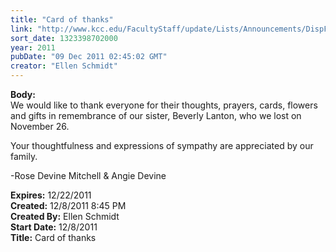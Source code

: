 ```yaml
---
title: "Card of thanks"
link: "http://www.kcc.edu/FacultyStaff/update/Lists/Announcements/DispForm.aspx?ID=548"
sort_date: 1323398702000
year: 2011
pubDate: "09 Dec 2011 02:45:02 GMT"
creator: "Ellen Schmidt"
---
```


<div><b>Body:</b> <div class=ExternalClassA4B86FFDCA7C4DFF80713054D83AE2B6>We would like to thank everyone for their thoughts, prayers, cards, flowers and gifts in remembrance of our sister, Beverly Lanton, who we lost on November 26.  

Your thoughtfulness and expressions of sympathy are appreciated by our family.

-Rose Devine Mitchell &amp; Angie Devine</div></div>
<div><b>Expires:</b> 12/22/2011</div>
<div><b>Created:</b> 12/8/2011 8:45 PM</div>
<div><b>Created By:</b> Ellen Schmidt</div>
<div><b>Start Date:</b> 12/8/2011</div>
<div><b>Title:</b> Card of thanks</div>
